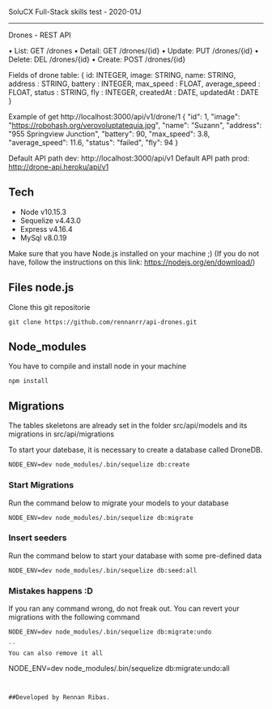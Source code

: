 SoluCX Full-Stack skills test - 2020-01J
_________________________________________
Drones - REST API

• List:   GET     /drones
• Detail: GET   /drones/{id}
• Update: PUT   /drones/{id}
• Delete: DEL   /drones/{id}
• Create: POST  /drones/{id}

Fields of drone table:
{
  id: INTEGER,
  image: STRING,
  name: STRING,
  address : STRING,
  battery : INTEGER,
  max_speed : FLOAT,
  average_speed : FLOAT,
  status : STRING,
  fly : INTEGER,
  createdAt : DATE,
  updatedAt : DATE  
}

Example of get http://localhost:3000/api/v1/drone/1
{
  "id": 1,
  "image": "https://robohash.org/verovoluptatequia.jpg", 
  "name": "Suzann",
  "address": "955 Springview Junction",
  "battery": 90,
  "max_speed": 3.8, 
  "average_speed": 11.6, 
  "status": "failed", 
  "fly": 94
}

Default API path dev: http://localhost:3000/api/v1
Default API path prod: http://drone-api.heroku/api/v1


## Tech
- Node v10.15.3
- Sequelize v4.43.0
- Express v4.16.4
- MySql v8.0.19


Make sure that you have Node.js installed on your machine ;)
(If you do not have, follow the instructions on this link: https://nodejs.org/en/download/)

## Files node.js
Clone this git repositorie 
```
git clone https://github.com/rennanrr/api-drones.git
```

## Node_modules
You have to compile and install node in your machine
```
npm install 
```

## Migrations
The tables skeletons are already set in the folder src/api/models and its migrations in src/api/migrations

To start your datebase, it is necessary to create a database called DroneDB.
```
NODE_ENV=dev node_modules/.bin/sequelize db:create
```

### Start Migrations
Run the command below to migrate your models to your database
```
NODE_ENV=dev node_modules/.bin/sequelize db:migrate
```

### Insert seeders
Run the command below to start your database with some pre-defined data
```
NODE_ENV=dev node_modules/.bin/sequelize db:seed:all
```

### Mistakes happens :D
If you ran any command wrong, do not freak out. You can revert your migrations with the following command
```
NODE_ENV=dev node_modules/.bin/sequelize db:migrate:undo

``
You can also remove it all
```
NODE_ENV=dev node_modules/.bin/sequelize db:migrate:undo:all
```


##Developed by Rennan Ribas.

